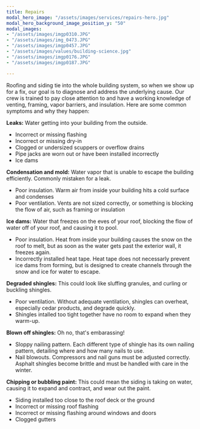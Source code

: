 ```yaml
---
title: Repairs
modal_hero_image: "/assets/images/services/repairs-hero.jpg"
modal_hero_background_image_position_y: "50"
modal_images:
- "/assets/images/imgp0310.JPG"
- "/assets/images/img_0473.JPG"
- "/assets/images/imgp0457.JPG"
- "/assets/images/values/building-science.jpg"
- "/assets/images/imgp0176.JPG"
- "/assets/images/imgp0187.JPG"

---
```

Roofing and siding tie into the whole building system, so when we show up for a fix, our goal is to diagnose and address the underlying cause.  Our crew is trained to pay close attention to and have a working knowledge of venting, framing, vapor barriers, and insulation.  Here are some common symptoms and why they happen:

**Leaks:** Water getting into your building from the outside.

* Incorrect or missing flashing
* Incorrect or missing dry-in
* Clogged or undersized scuppers or overflow drains
* Pipe jacks are worn out or have been installed incorrectly
* Ice dams

**Condensation and mold:** Water vapor that is unable to escape the building efficiently.  Commonly mistaken for a leak.

* Poor insulation.  Warm air from inside your building hits a cold surface and condenses
* Poor ventilation.  Vents are not sized correctly, or something is blocking the flow of air, such as framing or insulation

**Ice dams:** Water that freezes on the eves of your roof, blocking the flow of water off of your roof, and causing it to pool.

* Poor insulation.  Heat from inside your building causes the snow on the roof to melt, but as soon as the water gets past the exterior wall, it freezes again.
* Incorrectly installed heat tape.  Heat tape does not necessarly prevent ice dams from forming, but is designed to create channels through the snow and ice for water to escape.

**Degraded shingles:** This could look like sluffing granules, and curling or buckling shingles.

* Poor ventilation.  Without adequate ventilation, shingles can overheat, especially cedar products, and degrade quickly.
* Shingles intalled too tight together have no room to expand when they warm-up.

**Blown off shingles:** Oh no, that's embarassing!

* Sloppy nailing pattern.  Each different type of shingle has its own nailing pattern, detailing where and how many nails to use.
* Nail blowouts.  Compressors and nail guns must be adjusted correctly.  Asphalt shingles become brittle and must be handled with care in the winter.

**Chipping or bubbling paint:** This could mean the siding is taking on water, causing it to expand and contract, and wear out the paint.

* Siding installed too close to the roof deck or the ground
* Incorrect or missing roof flashing
* Incorrect or missing flashing around windows and doors
* Clogged gutters